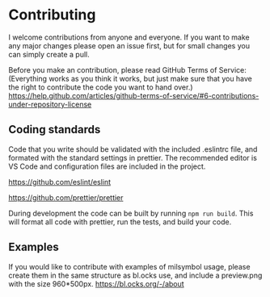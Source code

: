 # Contributing

I welcome contributions from anyone and everyone. If you want to make any major changes please open an issue first, but for small changes you can simply create a pull.

Before you make an contribution, please read GitHub Terms of Service: (Everything works as you think it works, but just make sure that you have the right to contribute the code you want to hand over.)
https://help.github.com/articles/github-terms-of-service/#6-contributions-under-repository-license

## Coding standards

Code that you write should be validated with the included .eslintrc file, and formated with the standard settings in prettier. The recommended editor is VS Code and configuration files are included in the project.

https://github.com/eslint/eslint

https://github.com/prettier/prettier

During development the code can be built by running `npm run build`. This will format all code with prettier, run the tests, and build your code.

## Examples

If you would like to contribute with examples of milsymbol usage, please create them in the same structure as bl.ocks use, and include a preview.png with the size 960\*500px. https://bl.ocks.org/-/about
